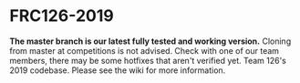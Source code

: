 # FRC126-2019
**The master branch is our latest fully tested and working version.**
Cloning from master at competitions is not advised. Check with one of our team members, there may be some hotfixes that aren't verified yet.
Team 126's 2019 codebase.
Please see the wiki for more information.
